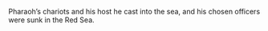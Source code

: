 Pharaoh’s chariots and his host he cast into the sea, and his chosen officers were sunk in the Red Sea.
